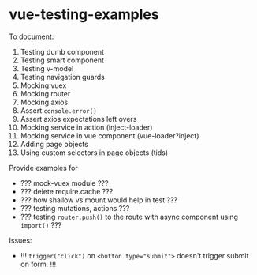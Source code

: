 # vue-testing-examples

To document:
1. Testing dumb component
1. Testing smart component
1. Testing v-model
1. Testing navigation guards
1. Mocking vuex
1. Mocking router
1. Mocking axios
1. Assert `console.error()`
1. Assert axios expectations left overs
1. Mocking service in action (inject-loader)
1. Mocking service in vue component (vue-loader?inject)
1. Adding page objects
1. Using custom selectors in page objects (tids)

Provide examples for
* ??? mock-vuex module ???
* ??? delete require.cache ???
* ??? how shallow vs mount would help in test ???
* ??? testing mutations, actions ???
* ??? testing `router.push()` to the route with async component using `import()` ???

Issues:
* !!! `trigger("click")` on `<button type="submit">` doesn't trigger submit on form. !!!